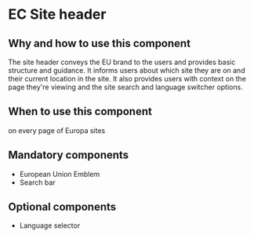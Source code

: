 # EC Site header

## Why and how to use this component

The site header conveys the EU brand to the users and provides basic structure and guidance. It informs users about which site they are on and their current location in the site. It also provides users with context on the page they're viewing and the site search and language switcher options.

## When to use this component

on every page of Europa sites

## Mandatory components

- European Union Emblem
- Search bar

## Optional components

- Language selector
